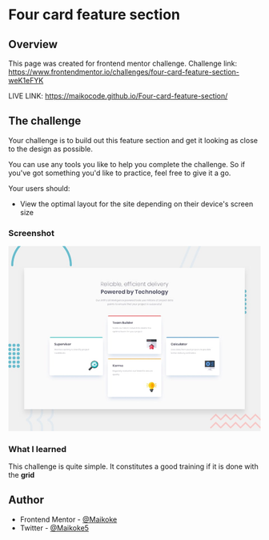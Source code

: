 # Four card feature section

## Overview

This page was created for frontend mentor challenge.
 Challenge link: https://www.frontendmentor.io/challenges/four-card-feature-section-weK1eFYK


LIVE LINK: https://maikocode.github.io/Four-card-feature-section/

## The challenge

Your challenge is to build out this feature section and get it looking as close to the design as possible.

You can use any tools you like to help you complete the challenge. So if you've got something you'd like to practice, feel free to give it a go.

Your users should:

- View the optimal layout for the site depending on their device's screen size

### Screenshot

![](./design/desktop-preview.jpg)


### What I learned
This challenge is quite simple. It constitutes a good training if it is done with the **grid**

## Author

- Frontend Mentor - [@Maikoke](https://www.frontendmentor.io/profile/MaikoCode)
- Twitter - [@Maikoke5](https://twitter.com/Maikoke5)













